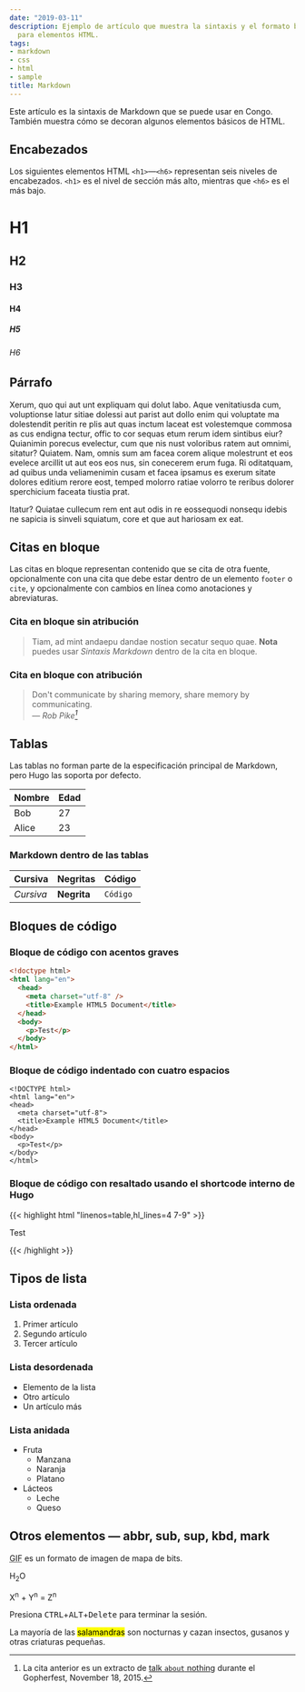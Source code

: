 ```yaml
---
date: "2019-03-11"
description: Ejemplo de artículo que muestra la sintaxis y el formato básico de Markdown
  para elementos HTML.
tags:
- markdown
- css
- html
- sample
title: Markdown
---
```


Este artículo es la sintaxis de Markdown que se puede usar en Congo. También muestra cómo se decoran algunos elementos básicos de HTML.

<!--more-->

## Encabezados

Los siguientes elementos HTML `<h1>`—`<h6>` representan seis niveles de encabezados. `<h1>` es el nivel de sección más alto, mientras que `<h6>` es el más bajo.

# H1

## H2

### H3

#### H4

##### H5

###### H6

## Párrafo

Xerum, quo qui aut unt expliquam qui dolut labo. Aque venitatiusda cum, voluptionse latur sitiae dolessi aut parist aut dollo enim qui voluptate ma dolestendit peritin re plis aut quas inctum laceat est volestemque commosa as cus endigna tectur, offic to cor sequas etum rerum idem sintibus eiur? Quianimin porecus evelectur, cum que nis nust voloribus ratem aut omnimi, sitatur? Quiatem. Nam, omnis sum am facea corem alique molestrunt et eos evelece arcillit ut aut eos eos nus, sin conecerem erum fuga. Ri oditatquam, ad quibus unda veliamenimin cusam et facea ipsamus es exerum sitate dolores editium rerore eost, temped molorro ratiae volorro te reribus dolorer sperchicium faceata tiustia prat.

Itatur? Quiatae cullecum rem ent aut odis in re eossequodi nonsequ idebis ne sapicia is sinveli squiatum, core et que aut hariosam ex eat.

## Citas en bloque

Las citas en bloque representan contenido que se cita de otra fuente, opcionalmente con una cita que debe estar dentro de un elemento `footer` o `cite`, y opcionalmente con cambios en línea como anotaciones y abreviaturas.

### Cita en bloque sin atribución

> Tiam, ad mint andaepu dandae nostion secatur sequo quae.
> **Nota** puedes usar _Sintaxis Markdown_ dentro de la cita en bloque.

### Cita en bloque con atribución

> Don't communicate by sharing memory, share memory by communicating.<br>
> — <cite>Rob Pike[^1]</cite>

[^1]: La cita anterior es un extracto de [talk `about` nothing](https://www.youtube.com/watch?v=PAAkCSZUG1c) durante el Gopherfest, November 18, 2015.

## Tablas

Las tablas no forman parte de la especificación principal de Markdown, pero Hugo las soporta por defecto.

| Nombre | Edad |
| ------ | ---- |
| Bob    | 27   |
| Alice  | 23   |

### Markdown dentro de las tablas

| Cursiva   | Negritas    | Código   |
| --------- | ----------- | -------- |
| _Cursiva_ | **Negrita** | `Código` |

## Bloques de código

### Bloque de código con acentos graves

```html
<!doctype html>
<html lang="en">
  <head>
    <meta charset="utf-8" />
    <title>Example HTML5 Document</title>
  </head>
  <body>
    <p>Test</p>
  </body>
</html>
```

### Bloque de código indentado con cuatro espacios

    <!DOCTYPE html>
    <html lang="en">
    <head>
      <meta charset="utf-8">
      <title>Example HTML5 Document</title>
    </head>
    <body>
      <p>Test</p>
    </body>
    </html>

### Bloque de código con resaltado usando el shortcode interno de Hugo

{{< highlight html "linenos=table,hl_lines=4 7-9" >}}

<!DOCTYPE html>
<html lang="en">
<head>
  <meta charset="utf-8">
  <title>Example HTML5 Document</title>
</head>
<body>
  <p>Test</p>
</body>
</html>
{{< /highlight >}}

## Tipos de lista

### Lista ordenada

1. Primer artículo
2. Segundo artículo
3. Tercer artículo

### Lista desordenada

- Elemento de la lista
- Otro artículo
- Un artículo más

### Lista anidada

- Fruta
  - Manzana
  - Naranja
  - Platano
- Lácteos
  - Leche
  - Queso

## Otros elementos — abbr, sub, sup, kbd, mark

<abbr title="Graphics Interchange Format">GIF</abbr> es un formato de imagen de mapa de bits.

H<sub>2</sub>O

X<sup>n</sup> + Y<sup>n</sup> = Z<sup>n</sup>

Presiona <kbd>CTRL</kbd>+<kbd>ALT</kbd>+<kbd>Delete</kbd> para terminar la sesión.

La mayoría de las <mark>salamandras</mark> son nocturnas y cazan insectos, gusanos y otras criaturas pequeñas.

